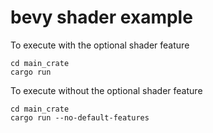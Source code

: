 # bevy shader example

To execute with the optional shader feature
```
cd main_crate
cargo run
```


To execute without the optional shader feature
```
cd main_crate
cargo run --no-default-features
```